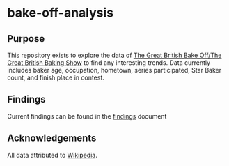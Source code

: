 # bake-off-analysis

## Purpose

This repository exists to explore the data of [The Great British Bake Off/The Great British Baking Show](https://thegreatbritishbakeoff.co.uk/) to find any interesting trends. Data currently includes baker age,
occupation, hometown, series participated, Star Baker count, and finish place in contest.

## Findings

Current findings can be found in the [findings](findings.md) document

## Acknowledgements

All data attributed to [Wikipedia](https://en.wikipedia.org/wiki/List_of_The_Great_British_Bake_Off_contestants).